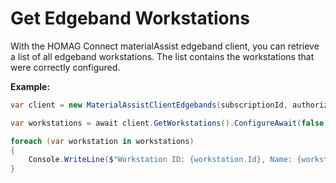 ﻿# Get Edgeband Workstations

With the HOMAG Connect materialAssist edgeband client, you can retrieve a list of all edgeband workstations.
The list contains the workstations that were correctly configured.

<strong>Example:</strong>

```csharp
var client = new MaterialAssistClientEdgebands(subscriptionId, authorizationKey);

var workstations = await client.GetWorkstations().ConfigureAwait(false);

foreach (var workstation in workstations)
{
	Console.WriteLine($"Workstation ID: {workstation.Id}, Name: {workstation.Name}");
}
```
